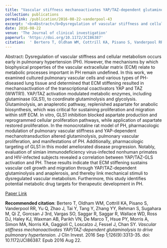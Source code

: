 ```yaml
--- 
title: "Vascular stiffness mechanoactivates YAP/TAZ-dependent glutaminolysis to drive pulmonary hypertension." 
collection: publications 
permalink: /publication/2016-08-22-vanderpool-43 
excerpt: '<b>Abstract</b>Dysregulation of vascular stiffness and cellular metabolism occurs early in pulmonary hypertension (PH). However, the mechanisms by which biophysical properties of the vascular extracellular matrix (ECM) relate to metabolic processes important in PH remain undefined. In this work, we examined cultured pulmonary vascular cells and various [...]' 
date: 2016-08-22 
venue: 'The Journal of clinical investigation' 
paperurl: 'https://doi.org/10.1172/JCI86387' 
citation:  ' Bertero T, Oldham WM, Cottrill KA, Pisano S, Vanderpool RR, Yu Q, Zhao J, Tai Y, Tang Y, Zhang YY, Rehman S, Sugahara M, Qi Z, Gorcsan J 3rd, Vargas SO, Saggar R, Saggar R, Wallace WD, Ross DJ, Haley KJ, Waxman AB, Parikh VN, De Marco T, Hsue PY, Morris A, Simon MA, Norris KA, Gaggioli C, Loscalzo J, Fessel J, Chan SY. <i>Vascular stiffness mechanoactivates YAP/TAZ-dependent glutaminolysis to drive pulmonary hypertension.</i> J Clin Invest. 2016 Sep 1;126(9):3313-35. doi: 10.1172/JCI86387. Epub 2016 Aug 22.' 
--- 
```

Abstract:  Dysregulation of vascular stiffness and cellular metabolism occurs early in pulmonary hypertension (PH). However, the mechanisms by which biophysical properties of the vascular extracellular matrix (ECM) relate to metabolic processes important in PH remain undefined. In this work, we examined cultured pulmonary vascular cells and various types of PH- diseased lung tissue and determined that ECM stiffening resulted in mechanoactivation of the transcriptional coactivators YAP and TAZ (WWTR1). YAP/TAZ activation modulated metabolic enzymes, including glutaminase (GLS1), to coordinate glutaminolysis and glycolysis. Glutaminolysis, an anaplerotic pathway, replenished aspartate for anabolic biosynthesis, which was critical for sustaining proliferation and migration within stiff ECM. In vitro, GLS1 inhibition blocked aspartate production and reprogrammed cellular proliferation pathways, while application of aspartate restored proliferation. In the monocrotaline rat model of PH, pharmacologic modulation of pulmonary vascular stiffness and YAP-dependent mechanotransduction altered glutaminolysis, pulmonary vascular proliferation, and manifestations of PH. Additionally, pharmacologic targeting of GLS1 in this model ameliorated disease progression. Notably, evaluation of simian immunodeficiency virus-infected nonhuman primates and HIV-infected subjects revealed a correlation between YAP/TAZ-GLS activation and PH. These results indicate that ECM stiffening sustains vascular cell growth and migration through YAP/TAZ-dependent glutaminolysis and anaplerosis, and thereby link mechanical stimuli to dysregulated vascular metabolism. Furthermore, this study identifies potential metabolic drug targets for therapeutic development in PH.  
 
[Paper Link](https://doi.org/10.1172/JCI86387) 
 
<b>Recommended citation</b>:  Bertero T, Oldham WM, Cottrill KA, Pisano S, Vanderpool RR, Yu Q, Zhao J, Tai Y, Tang Y, Zhang YY, Rehman S, Sugahara M, Qi Z, Gorcsan J 3rd, Vargas SO, Saggar R, Saggar R, Wallace WD, Ross DJ, Haley KJ, Waxman AB, Parikh VN, De Marco T, Hsue PY, Morris A, Simon MA, Norris KA, Gaggioli C, Loscalzo J, Fessel J, Chan SY. <i>Vascular stiffness mechanoactivates YAP/TAZ-dependent glutaminolysis to drive pulmonary hypertension.</i> J Clin Invest. 2016 Sep 1;126(9):3313-35. doi: 10.1172/JCI86387. Epub 2016 Aug 22. 
